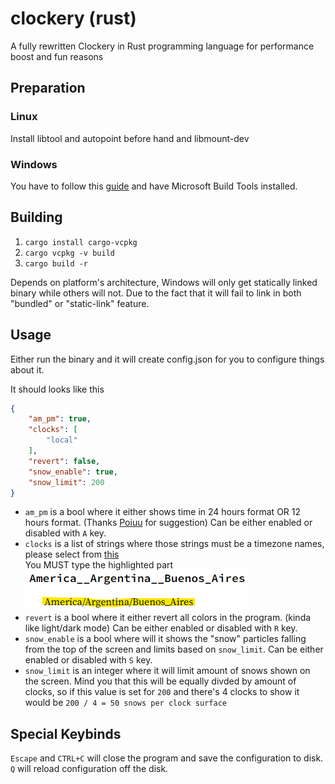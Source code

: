 # clockery (rust)

A fully rewritten Clockery in Rust programming language for performance boost and fun reasons

## Preparation

### Linux

Install libtool and autopoint before hand and libmount-dev

### Windows

You have to follow this [guide](https://github.com/Rust-SDL2/rust-sdl2?tab=readme-ov-file#windows-msvc) and have Microsoft Build Tools installed.

## Building

1. `cargo install cargo-vcpkg`
2. `cargo vcpkg -v build`
3. `cargo build -r`

Depends on platform's architecture, Windows will only get statically linked binary while others will not. Due to the fact that it will fail to link in both "bundled" or "static-link" feature.

## Usage

Either run the binary and it will create config.json for you to configure things about it.

It should looks like this

```json
{
    "am_pm": true,
    "clocks": [
        "local"
    ],
    "revert": false,
    "snow_enable": true,
    "snow_limit": 200
}
```

- `am_pm` is a bool where it either shows time in 24 hours format OR 12 hours format. (Thanks [Poiuu](https://twitter.com/PoiuuShho) for suggestion) Can be either enabled or disabled with `A` key.  
- `clocks` is a list of strings where those strings must be a timezone names, please select from [this](https://docs.rs/chrono-tz/latest/chrono_tz/enum.Tz.html)  
You MUST type the highlighted part  
![./assets/tz_name.png](./assets/tz_name.png)  
- `revert` is a bool where it either revert all colors in the program. (kinda like light/dark mode) Can be either enabled or disabled with `R` key.  
- `snow_enable` is a bool where will it shows the "snow" particles falling from the top of the screen and limits based on `snow_limit`. Can be either enabled or disabled with `S` key.
- `snow_limit` is an integer where it will limit amount of snows shown on the screen. Mind you that this will be equally divded by amount of clocks, so if this value is set for `200` and there's 4 clocks to show it would be `200 / 4 = 50 snows per clock surface`

## Special Keybinds

`Escape` and `CTRL+C` will close the program and save the configuration to disk.  
`Q` will reload configuration off the disk.
